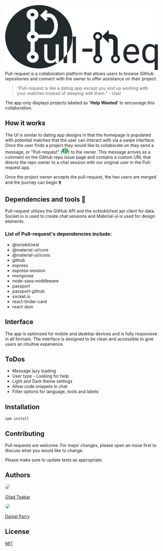 <img src="client/src/images/PullReqIcon.svg" style="width:40rem">

 <br>
Pull-request is a collaboration platform that allows users to browse GitHub repositories and connect with the owner to offer assistance on their project.
 
>"Pull-request is like a dating app-except you end up working with your matches instead of sleeping with them." - User
 
The app only displays projects labeled as <strong>'Help Wanted'</strong> to encourage this collaboration.
 
## How it works 
The UI is similar to dating app designs in that the homepage is populated with potential matches that the user can interact with via a swipe interface. Once the user finds a project they would like to collaborate on they send a message, or "Pull-request" (<img src="client/src/images/PullReqLogo.svg" style="width:20px">) to the owner. This message arrives as a comment on the GitHub repo issue page and contains a custom URL that directs the repo owner to a chat session with our original user in the Pull-request app.  
 
Once the project owner accepts the pull-request, the two users are merged and the journey can begin ❣️
 
## Dependencies and tools 🧰
 
Pull-request utilizes the GitHub API and the ocktokit/rest api client for data. Socket.io is used to create chat sessions and Material-ui is used for design elements. 
 
### List of Pull-request's dependencies include:
* @octokit/rest
* @material-ui/core
* @material-ui/icons
* github
* express
* express-session
* mongoose
* node-sass-middleware
* passport
* passport-github
* socket.io
* react-tinder-card
* react-dom

## Interface
The app is optimized for mobile and desktop devices and is fully responsive in all formats. The interface is designed to be clean and accessible to give users an intuitive experience.

## ToDos

* Message lazy loading
* User type - Looking for help 
* Light and Dark theme settings
* Allow code snippets in chat
* Filter options for language, tools and labels

## Installation


```npm
npm install 
```


## Contributing
Pull requests are welcome. For major changes, please open an issue first to discuss what you would like to change.

Please make sure to update tests as appropriate.

## Authors
<img src="https://avatars1.githubusercontent.com/u/2517870?s=400&u=bcb148d7e63a9585a168dc5a014969827b6666ee&v=4" style="border-radius: 250px; width: 250px"> 

[Gilad Tsabar](https://github.com/giladt) 

<img src="https://avatars1.githubusercontent.com/u/68016701?s=460&u=4ae39a2b8aba2dd3736d40ddd64fefffe6158616&v=4" style="border-radius: 250px; width: 250px">
<br>

[Daniel Parry](https://github.com/DanP20) 


## License
[MIT](https://choosealicense.com/licenses/mit/)